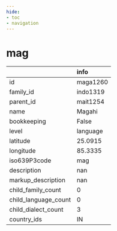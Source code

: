 ```yaml
---
hide:
- toc
- navigation
---
```

# mag
|                      | info     |
|:---------------------|:---------|
| id                   | maga1260 |
| family_id            | indo1319 |
| parent_id            | mait1254 |
| name                 | Magahi   |
| bookkeeping          | False    |
| level                | language |
| latitude             | 25.0915  |
| longitude            | 85.3335  |
| iso639P3code         | mag      |
| description          | nan      |
| markup_description   | nan      |
| child_family_count   | 0        |
| child_language_count | 0        |
| child_dialect_count  | 3        |
| country_ids          | IN       |